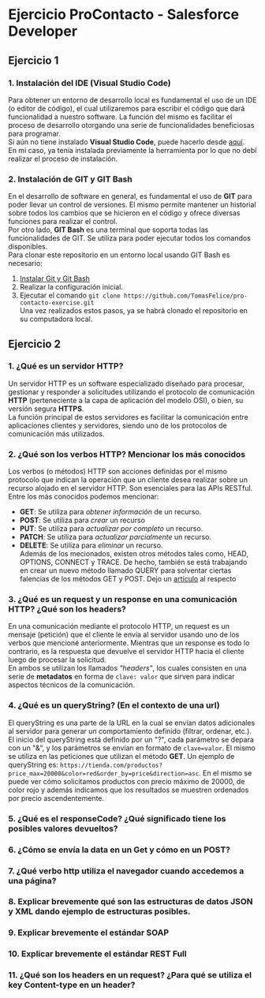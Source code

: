 # Ejercicio ProContacto - Salesforce Developer
## Ejercicio 1
### 1. Instalación del IDE (Visual Studio Code)
Para obtener un entorno de desarrollo local es fundamental el uso de un IDE (o editor de código), el cual utilizaremos para escribir el código que dará funcionalidad a nuestro software. La función del mismo es facilitar el proceso de desarrollo otorgando una serie de funcionalidades beneficiosas para programar.  
Si aún no tiene instalado **Visual Studio Code**, puede hacerlo desde [aquí](https://code.visualstudio.com/).  
En mi caso, ya tenía instalada previamente la herramienta por lo que no debí realizar el proceso de instalación.
### 2. Instalación de GIT y GIT Bash
En el desarrollo de software en general, es fundamental el uso de **GIT** para poder llevar un control de versiones. El mismo permite mantener un historial sobre todos los cambios que se hicieron en el código y ofrece diversas funciones para realizar el control.  
Por otro lado, **GIT Bash** es una terminal que soporta todas las funcionalidades de GIT. Se utiliza para poder ejecutar todos los comandos disponibles.  
Para clonar este repositorio en un entorno local usando GIT Bash es necesario:  
1. [Instalar Git y Git Bash](https://git-scm.com/)
2. Realizar la configuración inicial.
3. Ejecutar el comando `git clone https://github.com/TomasFelice/pro-contacto-exercise.git`  
Una vez realizados estos pasos, ya se habrá clonado el repositorio en su computadora local.

## Ejercicio 2
### 1. ¿Qué es un servidor HTTP?
Un servidor HTTP es un software especializado diseñado para procesar, gestionar y responder a solicitudes utilizando el protocolo de comunicación **HTTP** (perteneciente a la capa de aplicación del modelo OSI), o bien, su versión segura **HTTPS**.  
La función principal de estos servidores es facilitar la comunicación entre aplicaciones clientes y servidores, siendo uno de los protocolos de comunicación más utilizados.
### 2. ¿Qué son los verbos HTTP? Mencionar los más conocidos
Los verbos (o métodos) HTTP son acciones definidas por el mismo protocolo que indican la operación que un cliente desea realizar sobre un recurso alojado en el servidor HTTP. Son esenciales para las APIs RESTful. Entre los más conocidos podemos mencionar:
- **GET**: Se utiliza para *obtener información* de un recurso.
- **POST**: Se utiliza para *crear* un recurso
- **PUT**: Se utiliza para *actualizar por completo* un recurso.
- **PATCH**: Se utiliza para *actualizar parcialmente* un recurso.
- **DELETE**: Se utiliza para *eliminar* un recurso.  
Además de los mecionados, existen otros métodos tales como, HEAD, OPTIONS, CONNECT y TRACE. De hecho, también se está trabajando en crear un nuevo método llamado QUERY para solventar ciertas falencias de los métodos GET y POST. Dejo un [artículo](https://newsmarketech.com/tecnologia/nuevo-metodo-http-query-una-alternativa-a-get-y-post/) al respecto
### 3. ¿Qué es un request y un response en una comunicación HTTP? ¿Qué son los headers?
En una comunicación mediante el protocolo HTTP, un request es un mensaje (petición) que el cliente le envía al servidor usando uno de los verbos que mencioné anteriormente. Mientras que un response es todo lo contrario, es la respuesta que devuelve el servidor HTTP hacia el cliente luego de procesar la solicitud.  
En ambos se utilizan los llamados *"headers"*, los cuales consisten en una serie de **metadatos** en forma de `clave: valor` que sirven para indicar aspectos técnicos de la comunicación. 
### 4. ¿Qué es un queryString? (En el contexto de una url)
El queryString es una parte de la URL en la cual se envían datos adicionales al servidor para generar un comportamiento definido (filtrar, ordenar, etc.). El inicio del queryString está definido por un "?", cada parámetro se depara con un "&", y los parámetros se envían en formato de `clave=valor`. El mismo se utiliza en las peticiones que utilizan el método **GET**. Un ejemplo de queryString es: `https://tienda.com/productos?price_max=20000&color=red&order_by=price&direction=asc`. En el mismo se puede ver cómo solicitamos productos con precio máximo de 20000, de color rojo y además indicamos que los resultados se muestren ordenados por precio ascendentemente.
### 5. ¿Qué es el responseCode? ¿Qué significado tiene los posibles valores devueltos?
### 6. ¿Cómo se envía la data en un Get y cómo en un POST? 
### 7. ¿Qué verbo http utiliza el navegador cuando accedemos a una página?
### 8. Explicar brevemente qué son las estructuras de datos JSON y XML dando ejemplo de estructuras posibles.
### 9. Explicar brevemente el estándar SOAP
### 10. Explicar brevemente el estándar REST Full
### 11. ¿Qué son los headers en un request? ¿Para qué se utiliza el key Content-type en un header?
